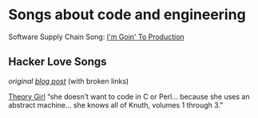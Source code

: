 # Songs about code and engineering

Software Supply Chain Song: [I'm Goin' To Production](https://www.youtube.com/watch?v=NaR8WlLtPw0)

## Hacker Love Songs
*original [blog post](https://ultrasaurus.com/2009/08/hacker-love-songs/)* (with broken links)

[Theory Girl](https://www.youtube.com/watch?v=_GIepoNBM0c) “she doesn’t want to code in C or Perl… because she uses an abstract machine… she knows all of Knuth, volumes 1 through 3."


